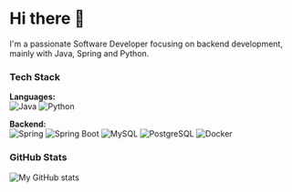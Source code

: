 # Hi there 👋

I'm a passionate Software Developer focusing on backend development, mainly with Java, Spring and Python.

### Tech Stack

**Languages:**  
![Java](https://img.shields.io/badge/-Java-007396?style=flat-square&logo=java&logoColor=white) 
![Python](https://img.shields.io/badge/-Python-007396?style=flat-square&logo=python&logoColor=yellow)  

**Backend:**  
![Spring](https://img.shields.io/badge/-Spring-6DB33F?style=flat-square&logo=spring&logoColor=white)  ![Spring Boot](https://img.shields.io/badge/-Spring%20Boot-6DB33F?style=flat-square&logo=springboot&logoColor=white)  ![MySQL](https://img.shields.io/badge/-MySQL-4479A1?style=flat-square&logo=mysql&logoColor=white)  ![PostgreSQL](https://img.shields.io/badge/-PostgreSQL-336791?style=flat-square&logo=postgresql&logoColor=white) ![Docker](https://img.shields.io/badge/-Docker-2496ED?style=flat-square&logo=docker&logoColor=white)

### GitHub Stats
![My GitHub stats](https://github-readme-stats.vercel.app/api?username=Akillot&show_icons=true&theme=classical)
